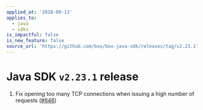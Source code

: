 ```yaml
---
applied_at: '2018-09-13'
applies_to:
  - java
  - sdks
is_impactful: false
is_new_feature: false
source_url: 'https://github.com/box/box-java-sdk/releases/tag/v2.23.1'
---
```

# Java SDK `v2.23.1` release

1. Fix opening too many TCP connections when issuing a high number of requests ([#646](https://github.com/box/box-java-sdk/pull/646))
